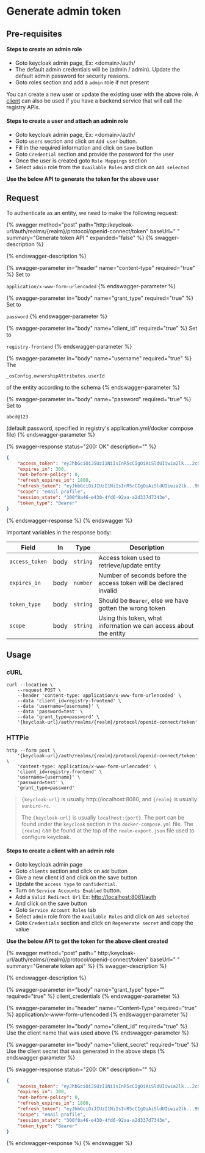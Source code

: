 # Generate admin token

## Pre-requisites&#x20;

#### Steps to create an admin role

* Goto keycloak admin page, Ex: \<domain>/auth/
* The default admin credentials will be (admin / admin). Update the default admin password for security reasons.
* Goto roles section and add a `admin` role if not present

You can create a new user or update the existing user with the above role. A [client](generate-admin-token.md#steps-to-create-a-client-with-an-admin-role) can also be used if you have a backend service that will call the registry APIs.

#### Steps to create a user and attach an admin role

* Goto keycloak admin page, Ex: \<domain>/auth/
* Goto `users` section and click on `Add user` button.
* Fill in the required information and click on `Save` button
* Goto `Credential` section and provide the password for the user
* Once the user is created goto `Role Mappings` section
* Select `admin` role from the `Available Roles` and click on `Add selected`

**Use the below API to generate the token for the above user**

## Request

To authenticate as an entity, we need to make the following request:

{% swagger method="post" path="http:/keycloak-url/auth/realms/{realm}/protocol/openid-connect/token" baseUrl=" " summary="Generate token API  " expanded="false" %}
{% swagger-description %}

{% endswagger-description %}

{% swagger-parameter in="header" name="content-type" required="true" %}
Set to 

`application/x-www-form-urlencoded`
{% endswagger-parameter %}

{% swagger-parameter in="body" name="grant_type" required="true" %}
Set to 

`password`
{% endswagger-parameter %}

{% swagger-parameter in="body" name="client_id" required="true" %}
Set to 

`registry-frontend`
{% endswagger-parameter %}

{% swagger-parameter in="body" name="username" required="true" %}
The 

`_osConfig.ownershipAttributes.userId`

 of the entity according to the schema
{% endswagger-parameter %}

{% swagger-parameter in="body" name="password" required="true" %}
Set to 

`abcd@123`

 (default password, specified in registry's application.yml/docker compose file)
{% endswagger-parameter %}

{% swagger-response status="200: OK" description="" %}
```json
{
	"access_token": "eyJhbGciOiJSUzI1NiIsInR5cCIgOiAiSldUIiwia2lk...2cSSaBKuB58I2OYDGw",
	"expires_in": 300,
	"not-before-policy": 0,
	"refresh_expires_in": 1800,
	"refresh_token": "eyJhbGciOiJIUzI1NiIsInR5cCIgOiAiSldUIiwia2lk...9HulwVv12bBDUdU_nidZXo",
	"scope": "email profile",
	"session_state": "300f8a46-e430-4fd6-92aa-a2d337d7343e",
	"token_type": "Bearer"
}
```
{% endswagger-response %}
{% endswagger %}

Important variables in the response body:

| Field          | In   | Type     | Description                                                        |
| -------------- | ---- | -------- | ------------------------------------------------------------------ |
| `access_token` | body | `string` | Access token used to retrieve/update entity                        |
| `expires_in`   | body | `number` | Number of seconds before the access token will be declared invalid |
| `token_type`   | body | `string` | Should be `Bearer`, else we have gotten the wrong token            |
| `scope`        | body | `string` | Using this token, what information we can access about the entity  |

## Usage

### cURL

```
curl --location \
	--request POST \
	--header 'content-type: application/x-www-form-urlencoded' \
	--data 'client_id=registry-frontend' \
	--data 'username={username}' \
	--data 'password=test' \
	--data 'grant_type=password' \
	'{keycloak-url}/auth/realms/{realm}/protocol/openid-connect/token'
```

### HTTPie

```
http --form post \
	'{keycloak-url}/auth/realms/{realm}/protocol/openid-connect/token' \
	'content-type: application/x-www-form-urlencoded' \
	'client_id=registry-frontend' \
	'username={username}' \
	'password=test' \
	'grant_type=password'
```

> `{keycloak-url}` is usually http://localhost:8080, and `{realm}` is usually `sunbird-rc`.
>
> The `{keycloak-url}` is usually `localhost:{port}`. The port can be found under the `keycloak` section in the `docker-compose.yml` file. The `{realm}` can be found at the top of the `realm-export.json` file used to configure keycloak.

#### Steps to create a client with an admin role

* Goto keycloak admin page
* Goto `clients` section and click on `Add` button
* Give a new client id and click on the save button
* Update the `access type` to `confidential`.
* Turn on `Service Accounts Enabled` button.
* Add a `Valid Redirect Url` Ex: [http://localhost:8081/auth](http://localhost:8081/auth)
* And click on the save button
* Goto `Service Account Roles` tab&#x20;
* Select `admin` role from the `Available Roles` and click on `Add selected`
* &#x20;Goto `Credentials` section  and click on `Regenerate secret` and copy the value

**Use the below API to get the token for the above client created**

{% swagger method="post" path="  http:/keycloak-url/auth/realms/{realm}/protocol/openid-connect/token" baseUrl=" " summary="Generate token api" %}
{% swagger-description %}

{% endswagger-description %}

{% swagger-parameter in="body" name="grant_type" type="" required="true" %}
client_credentials
{% endswagger-parameter %}

{% swagger-parameter in="header" name="Content-Type" required="true" %}
application/x-www-form-urlencoded
{% endswagger-parameter %}

{% swagger-parameter in="body" name="client_id" required="true" %}
Use the client name that was used above
{% endswagger-parameter %}

{% swagger-parameter in="body" name="client_secret" required="true" %}
Use the client secret that was generated in the above steps
{% endswagger-parameter %}

{% swagger-response status="200: OK" description="" %}


```json
{
	"access_token": "eyJhbGciOiJSUzI1NiIsInR5cCIgOiAiSldUIiwia2lk...2cSSaBKuB58I2OYDGw",
	"expires_in": 300,
	"not-before-policy": 0,
	"refresh_expires_in": 1800,
	"refresh_token": "eyJhbGciOiJIUzI1NiIsInR5cCIgOiAiSldUIiwia2lk...9HulwVv12bBDUdU_nidZXo",
	"scope": "email profile",
	"session_state": "300f8a46-e430-4fd6-92aa-a2d337d7343e",
	"token_type": "Bearer"
}
```
{% endswagger-response %}
{% endswagger %}

